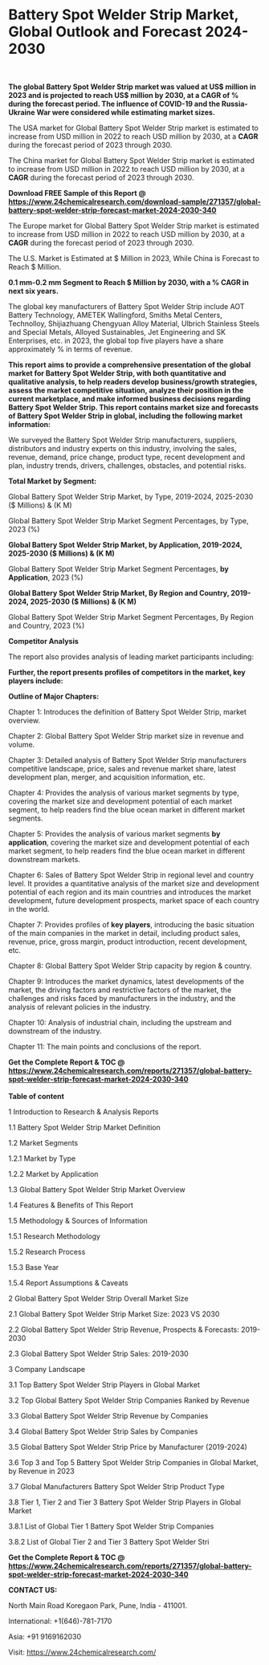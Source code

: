<h1>Battery Spot Welder Strip Market, Global Outlook and Forecast 2024-2030</h1><br/><p><strong>The global Battery Spot Welder Strip market was valued at US$ million in 2023 and is projected to reach US$ million by 2030, at a <strong>CAGR</strong> of % during the forecast period. The influence of COVID-19 and the Russia-Ukraine War were considered while estimating market sizes.</strong></p><p>The USA market for Global Battery Spot Welder Strip market is estimated to increase from USD million in 2022 to reach USD million by 2030, at a <strong>CAGR</strong> during the forecast period of 2023 through 2030.</p><p>The China market for Global Battery Spot Welder Strip market is estimated to increase from USD million in 2022 to reach USD million by 2030, at a <strong>CAGR</strong> during the forecast period of 2023 through 2030.</p><div><b>Download FREE Sample of this Report @ <a href="https://www.24chemicalresearch.com/download-sample/271357/global-battery-spot-welder-strip-forecast-market-2024-2030-340">https://www.24chemicalresearch.com/download-sample/271357/global-battery-spot-welder-strip-forecast-market-2024-2030-340</a></b></div><p>The Europe market for Global Battery Spot Welder Strip market is estimated to increase from USD million in 2022 to reach USD million by 2030, at a <strong>CAGR</strong> during the forecast period of 2023 through 2030.</p><p>The U.S. Market is Estimated at $ Million in 2023, While China is Forecast to Reach $ Million.</p><p><strong>0.1 mm-0.2 mm Segment to Reach $ Million by 2030, with a % <strong>CAGR</strong> in next six years.</strong></p><p>
 
 The global key manufacturers of Battery Spot Welder Strip include AOT Battery Technology, AMETEK Wallingford, Smiths Metal Centers, Technolloy, Shijiazhuang Chengyuan Alloy Material, Ulbrich Stainless Steels and Special Metals, Alloyed Sustainables, Jet Engineering and SK Enterprises, etc. in 2023, the global top five players have a share approximately % in terms of revenue.</p><p><strong>This report aims to provide a comprehensive presentation of the global market for Battery Spot Welder Strip, with both quantitative and qualitative analysis, to help readers develop business/growth strategies, assess the market competitive situation, analyze their position in the current marketplace, and make informed business decisions regarding Battery Spot Welder Strip. This report contains market size and forecasts of Battery Spot Welder Strip in global, including the following market information:</strong></p><p>We surveyed the Battery Spot Welder Strip manufacturers, suppliers, distributors and industry experts on this industry, involving the sales, revenue, demand, price change, product type, recent development and plan, industry trends, drivers, challenges, obstacles, and potential risks.</p><p><strong>Total Market by Segment:</strong></p><p>Global Battery Spot Welder Strip Market, by Type, 2019-2024, 2025-2030 ($ Millions) & (K M)</p><p>Global Battery Spot Welder Strip Market Segment Percentages, by Type, 2023 (%)</p><p><strong>Global Battery Spot Welder Strip Market, <strong>by Application</strong>, 2019-2024, 2025-2030 ($ Millions) & (K M)</strong></p><p>Global Battery Spot Welder Strip Market Segment Percentages, <strong>by Application</strong>, 2023 (%)</p><p><strong>Global Battery Spot Welder Strip Market, By Region and Country, 2019-2024, 2025-2030 ($ Millions) & (K M)</strong></p><p>Global Battery Spot Welder Strip Market Segment Percentages, By Region and Country, 2023 (%)</p><p><strong>Competitor Analysis</strong></p><p>The report also provides analysis of leading market participants including:</p><p><strong>Further, the report presents profiles of competitors in the market, <strong>key players</strong> include:</strong></p><p><strong>Outline of Major Chapters:</strong></p><p>Chapter 1: Introduces the definition of Battery Spot Welder Strip, market overview.</p><p>Chapter 2: Global Battery Spot Welder Strip market size in revenue and volume.</p><p>Chapter 3: Detailed analysis of Battery Spot Welder Strip manufacturers competitive landscape, price, sales and revenue market share, latest development plan, merger, and acquisition information, etc.</p><p>Chapter 4: Provides the analysis of various market segments by type, covering the market size and development potential of each market segment, to help readers find the blue ocean market in different market segments.</p><p>Chapter 5: Provides the analysis of various market segments <strong>by application</strong>, covering the market size and development potential of each market segment, to help readers find the blue ocean market in different downstream markets.</p><p>Chapter 6: Sales of Battery Spot Welder Strip in regional level and country level. It provides a quantitative analysis of the market size and development potential of each region and its main countries and introduces the market development, future development prospects, market space of each country in the world.</p><p>Chapter 7: Provides profiles of <strong>key players</strong>, introducing the basic situation of the main companies in the market in detail, including product sales, revenue, price, gross margin, product introduction, recent development, etc.</p><p>Chapter 8: Global Battery Spot Welder Strip capacity by region & country.</p><p>Chapter 9: Introduces the market dynamics, latest developments of the market, the driving factors and restrictive factors of the market, the challenges and risks faced by manufacturers in the industry, and the analysis of relevant policies in the industry.</p><p>Chapter 10: Analysis of industrial chain, including the upstream and downstream of the industry.</p><p>Chapter 11: The main points and conclusions of the report.</p><div><b>Get the Complete Report & TOC @ <a href="https://www.24chemicalresearch.com/reports/271357/global-battery-spot-welder-strip-forecast-market-2024-2030-340">https://www.24chemicalresearch.com/reports/271357/global-battery-spot-welder-strip-forecast-market-2024-2030-340</a></b></div><br><b>Table of content</b><p>1 Introduction to Research & Analysis Reports<br />
 
  1.1 Battery Spot Welder Strip Market Definition<br />
 
  1.2 Market Segments<br />
 
  1.2.1 Market by Type<br />
 
  1.2.2 Market by Application<br />
 
  1.3 Global Battery Spot Welder Strip Market Overview<br />
 
  1.4 Features & Benefits of This Report<br />
 
  1.5 Methodology & Sources of Information<br />
 
  1.5.1 Research Methodology<br />
 
  1.5.2 Research Process<br />
 
  1.5.3 Base Year<br />
 
  1.5.4 Report Assumptions & Caveats<br />
 
 2 Global Battery Spot Welder Strip Overall Market Size<br />
 
  2.1 Global Battery Spot Welder Strip Market Size: 2023 VS 2030<br />
 
  2.2 Global Battery Spot Welder Strip Revenue, Prospects & Forecasts: 2019-2030<br />
 
  2.3 Global Battery Spot Welder Strip Sales: 2019-2030<br />
 
 3 Company Landscape<br />
 
  3.1 Top Battery Spot Welder Strip Players in Global Market<br />
 
  3.2 Top Global Battery Spot Welder Strip Companies Ranked by Revenue<br />
 
  3.3 Global Battery Spot Welder Strip Revenue by Companies<br />
 
  3.4 Global Battery Spot Welder Strip Sales by Companies<br />
 
  3.5 Global Battery Spot Welder Strip Price by Manufacturer (2019-2024)<br />
 
  3.6 Top 3 and Top 5 Battery Spot Welder Strip Companies in Global Market, by Revenue in 2023<br />
 
  3.7 Global Manufacturers Battery Spot Welder Strip Product Type<br />
 
  3.8 Tier 1, Tier 2 and Tier 3 Battery Spot Welder Strip Players in Global Market<br />
 
  3.8.1 List of Global Tier 1 Battery Spot Welder Strip Companies<br />
 
  3.8.2 List of Global Tier 2 and Tier 3 Battery Spot Welder Stri<br><div><b>Get the Complete Report & TOC @ <a href="https://www.24chemicalresearch.com/reports/271357/global-battery-spot-welder-strip-forecast-market-2024-2030-340">https://www.24chemicalresearch.com/reports/271357/global-battery-spot-welder-strip-forecast-market-2024-2030-340</a></b></div></p>
 
 <b>CONTACT US:</b><br>
 
 North Main Road Koregaon Park, Pune, India - 411001.<br/>
 
 International: +1(646)-781-7170<br/>
 
 Asia: +91 9169162030<br/>
 
 Visit: <a href="https://www.24chemicalresearch.com/">https://www.24chemicalresearch.com/</a>
 
 <br>